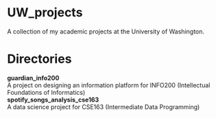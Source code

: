 # UW_projects
A collection of my academic projects at the University of Washington.  

# Directories
**guardian_info200**  
    A project on designing an information platform for INFO200 (Intellectual Foundations of Informatics)  
**spotify_songs_analysis_cse163**  
    A data science project for CSE163 (Intermediate Data Programming)
